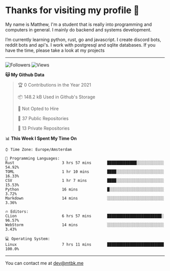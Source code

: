 # Thanks for visiting my profile 👋
My name is Matthew, I'm a student that is really into programming and computers in general. I mainly do backend and systems development.


I’m currently learning python, rust, go and javascript. I create discord bots, reddit bots and api's. I work with postgresql and sqlite databases. If you have the time, please take a look at my projects

---
![Followers](https://img.shields.io/github/followers/DankDumpster?style=social)
![Views](https://komarev.com/ghpvc/?username=DankDumpster&style=flat-square&color=green)
<!--START_SECTION:waka-->
**🐱 My Github Data** 

> 🏆 0 Contributions in the Year 2021
 > 
> 📦 148.2 kB Used in Github's Storage 
 > 
> 🚫 Not Opted to Hire
 > 
> 📜 37 Public Repositories 
 > 
> 🔑 13 Private Repositories  
 > 
📊 **This Week I Spent My Time On** 

```text
⌚︎ Time Zone: Europe/Amsterdam

💬 Programming Languages: 
Rust                     3 hrs 57 mins       █████████████░░░░░░░░░░░░   54.92% 
TOML                     1 hr 10 mins        ████░░░░░░░░░░░░░░░░░░░░░   16.33% 
CSV                      1 hr 7 mins         ████░░░░░░░░░░░░░░░░░░░░░   15.53% 
Python                   16 mins             █░░░░░░░░░░░░░░░░░░░░░░░░   3.72% 
Markdown                 14 mins             ░░░░░░░░░░░░░░░░░░░░░░░░░   3.36%

🔥 Editors: 
CLion                    6 hrs 57 mins       ████████████████████████░   96.57% 
WebStorm                 14 mins             ░░░░░░░░░░░░░░░░░░░░░░░░░   3.43%

💻 Operating System: 
Linux                    7 hrs 11 mins       █████████████████████████   100.0%

```


<!--END_SECTION:waka-->
-------

You can contact me at dev@mtbk.me
